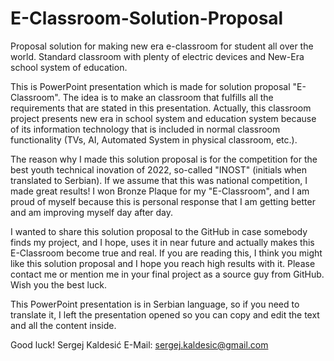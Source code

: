 # E-Classroom-Solution-Proposal
Proposal solution for making new era e-classroom for student all over the world. Standard classroom with plenty of electric devices and New-Era school system of education.

This is PowerPoint presentation which is made for solution proposal "E-Classroom". The idea is to make an classroom that fulfills all the requirements that are stated in this presentation. Actually, this classroom project presents new era in school system and education system because of its information technology that is included in normal classroom functionality (TVs, AI, Automated System in physical classroom, etc.).
  
The reason why I made this solution proposal is for the competition for the best youth technical inovation of 2022, so-called "INOST" (initials when translated to Serbian).
If we assume that this was national competition, I made great results! I won Bronze Plaque for my "E-Classroom", and I am proud of myself because this is personal response that I am getting better and am improving myself day after day.

I wanted to share this solution proposal to the GitHub in case somebody finds my project, and I hope, uses it in near future and actually makes this E-Classroom become true and real.
  If you are reading this, I think you might like this solution proposal and I hope you reach high results with it. Please contact me or mention me in your final project as a source guy from GitHub. Wish you the best luck.
  
  
This PowerPoint presentation is in Serbian language, so if you need to translate it, I left the presentation opened so you can copy and edit the text and all the content inside.

Good luck!
Sergej Kaldesić
E-Mail: sergej.kaldesic@gmail.com
